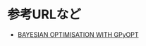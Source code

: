 # 参考URLなど

* [BAYESIAN OPTIMISATION WITH GPyOPT](https://www.blopig.com/blog/wp-content/uploads/2019/10/GPyOpt-Tutorial1.html)


